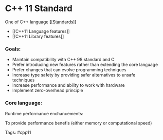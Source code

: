 # C++ 11 Standard 
One of C++ language [[Standards]]

- [[C++11 Language features]]
- [[C++11 Library features]]
 
### Goals:

-   Maintain compatibility with C++ 98 standard and C
-   Prefer introducing new features  rather than extending the core language
-   Prefer changes that can evolve programming techniques
-   Increase type safety by providing safer alternatives to unsafe techniques
-   Increase performance and ability to work with hardware
-   Implement zero-overhead principle


### Core language:

Runtime performance enchancements:

To provide performance benefis (either memory or computational speed)

Tags:
#cpp11